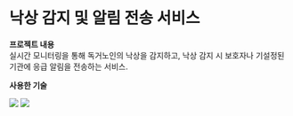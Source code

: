 # 낙상 감지 및 알림 전송 서비스

**프로젝트 내용**
<br>
실시간 모니터링을 통해 독거노인의 낙상을 감지하고, 낙상 감지 시 보호자나 기설정된 기관에 응급 알림을 전송하는 서비스.
<br>

**사용한 기술**
<div>
<img src="https://img.shields.io/badge/Python-3776AB?style=flat&logo=Python&logoColor=white"/>
<img src="https://img.shields.io/badge/alpha--pose-FF6F61?style=flat&logo=github&logoColor=white"/>
</div>
<br>

